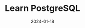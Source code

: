---
title: Learn PostgreSQL
summary: Easily learn PostgreSQL in 10 minutes!
date: 2024-01-18
type: docs
math: false
tags:
  - PostgreSQL
image:
  caption: 'Embed rich media such as videos and LaTeX math'
---